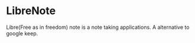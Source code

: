 # LibreNote

Libre(Free as in freedom) note is a note taking applications. A alternative to google keep.
